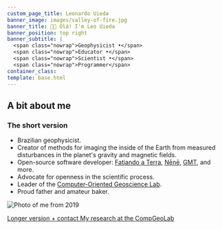 ```yaml
---
custom_page_title: Leonardo Uieda
banner_image: images/valley-of-fire.jpg
banner_title: 👋🏽 Olá! I'm Leo Uieda
banner_position: top right
banner_subtitle: |
  <span class="nowrap">Geophysicist •</span>
  <span class="nowrap">Educator •</span>
  <span class="nowrap">Scientist •</span>
  <span class="nowrap">Programmer</span>
container_class:
template: base.html
---
```


<div class="container-fluid page-section">
<section class="container narrow-page">

<h2 class="mb-5 text-center">A bit about me</h2>

<div class="row align-items-center justify-content-center gy-3 mb-4">
<div class="col-sm-8">

### The short version

* Brazilian geophysicist.
* Creator of methods for imaging the inside of the Earth from measured
  disturbances in the planet's gravity and magnetic fields.
* Open-source software developer: [Fatiando a Terra][fatiando], [Nēnē][nene],
  [GMT][gmt], and more.
* Advocate for openness in the scientific process.
* Leader of the [Computer-Oriented Geoscience Lab][compgeolab].
* Proud father and amateur baker.

</div>
<div class="col-9 col-sm-4">

<img src="https://github.com/leouieda.png" alt="Photo of me from 2019" class="headshot mb-4">

</div>
</div>

<a class="btn btn-outline-light mt-3 me-3" href="/about">Longer version + contact <i class="far fa-arrow-alt-circle-right ms-1" aria-hidden="true"></i></a>
<a class="btn btn-light mt-3" href="https://www.compgeolab.org" target="_blank">My research at the CompGeoLab <i class="fa fa-external-link-square-alt ms-1" aria-hidden="true"></i></a>

</section>
</div>

[deoes]: https://www.liverpool.ac.uk/earth-ocean-and-ecological-sciences/
[compgeolab]: https://www.compgeolab.org
[gmt]: https://www.generic-mapping-tools.org
[pygmt]: https://www.pygmt.org/
[fatiando]: https://www.fatiando.org
[nene]: https://nene.leouieda.com
[ssi-fellowship]: https://software.ac.uk/about/fellows/leonardo-uieda
[swung]: https://softwareunderground.org/
